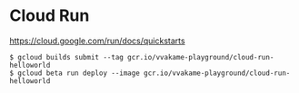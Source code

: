 # Cloud Run

https://cloud.google.com/run/docs/quickstarts

```
$ gcloud builds submit --tag gcr.io/vvakame-playground/cloud-run-helloworld
$ gcloud beta run deploy --image gcr.io/vvakame-playground/cloud-run-helloworld
```
